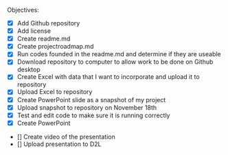 Objectives:
 - [x] Add Github repository
 - [x] Add license
 - [x] Create readme.md
 - [x] Create projectroadmap.md
 - [x] Run codes founded in the readme.md and determine if they are useable
 - [x] Download repository to computer to allow work to be done on Github desktop
 - [x] Create Excel with data that I want to incorporate and upload it to repository
 - [x] Upload Excel to repository 
 - [X] Create PowerPoint slide as a snapshot of my project 
 - [X] Upload snapshot to repository on November 18th 
 - [X] Test and edit code to make sure it is running correctly 
 - [X] Create PowerPoint
 - [] Create video of the presentation
 - [] Upload presentation to D2L
